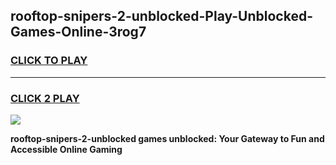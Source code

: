
## rooftop-snipers-2-unblocked-Play-Unblocked-Games-Online-3rog7
<h3>
<a href="https://premium76.site?title=rooftop-snipers-2-unblocked&ref=25A">CLICK TO PLAY</a></h3>
<hr>

<h3>
<a href="https://premium76.site?title=rooftop-snipers-2-unblocked&ref=25A">CLICK 2 PLAY</a>
  
</h3>

<a href="https://premium76.site?title=rooftop-snipers-2-unblocked&ref=25A"><img src="https://clearcache.store/games.png"></a>


**rooftop-snipers-2-unblocked games unblocked: Your Gateway to Fun and Accessible Online Gaming**
